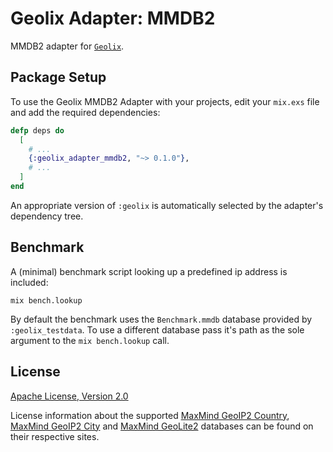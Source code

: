 # Geolix Adapter: MMDB2

MMDB2 adapter for [`Geolix`](https://github.com/elixir-geolix/geolix).

## Package Setup

To use the Geolix MMDB2 Adapter with your projects, edit your `mix.exs` file and add the required dependencies:

```elixir
defp deps do
  [
    # ...
    {:geolix_adapter_mmdb2, "~> 0.1.0"},
    # ...
  ]
end
```

An appropriate version of `:geolix` is automatically selected by the adapter's dependency tree.

## Benchmark

A (minimal) benchmark script looking up a predefined ip address is included:

```shell
mix bench.lookup
```

By default the benchmark uses the `Benchmark.mmdb` database provided by `:geolix_testdata`. To use a different database pass it's path as the sole argument to the `mix bench.lookup` call.

## License

[Apache License, Version 2.0](http://www.apache.org/licenses/LICENSE-2.0)

License information about the supported [MaxMind GeoIP2 Country](https://www.maxmind.com/en/geoip2-country-database), [MaxMind GeoIP2 City](https://www.maxmind.com/en/geoip2-city) and [MaxMind GeoLite2](https://dev.maxmind.com/geoip/geoip2/geolite2/) databases can be found on their respective sites.
